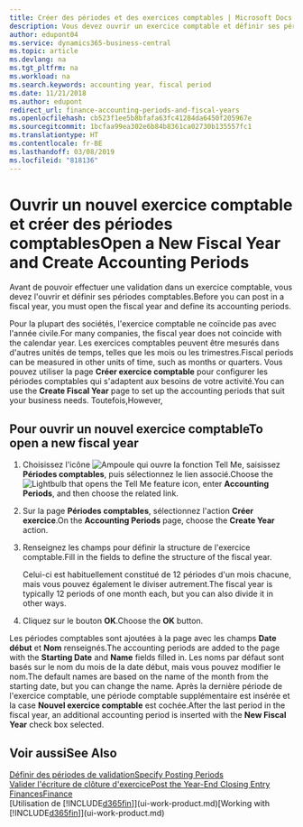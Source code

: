 ```yaml
---
title: Créer des périodes et des exercices comptables | Microsoft Docs
description: Vous devez ouvrir un exercice comptable et définir ses périodes comptables avant de pouvoir y effectuer une validation.
author: edupont04
ms.service: dynamics365-business-central
ms.topic: article
ms.devlang: na
ms.tgt_pltfrm: na
ms.workload: na
ms.search.keywords: accounting year, fiscal period
ms.date: 11/21/2018
ms.author: edupont
redirect_url: finance-accounting-periods-and-fiscal-years
ms.openlocfilehash: cb523f1ee5b8bfafa63fc41284da6450f205967e
ms.sourcegitcommit: 1bcfaa99ea302e6b84b8361ca02730b135557fc1
ms.translationtype: HT
ms.contentlocale: fr-BE
ms.lasthandoff: 03/08/2019
ms.locfileid: "818136"
---
```

# <a name="open-a-new-fiscal-year-and-create-accounting-periods"></a><span data-ttu-id="6a939-103">Ouvrir un nouvel exercice comptable et créer des périodes comptables</span><span class="sxs-lookup"><span data-stu-id="6a939-103">Open a New Fiscal Year and Create Accounting Periods</span></span>
<span data-ttu-id="6a939-104">Avant de pouvoir effectuer une validation dans un exercice comptable, vous devez l'ouvrir et définir ses périodes comptables.</span><span class="sxs-lookup"><span data-stu-id="6a939-104">Before you can post in a fiscal year, you must open the fiscal year and define its accounting periods.</span></span>  

<span data-ttu-id="6a939-105">Pour la plupart des sociétés, l'exercice comptable ne coïncide pas avec l'année civile.</span><span class="sxs-lookup"><span data-stu-id="6a939-105">For many companies, the fiscal year does not coincide with the calendar year.</span></span> <span data-ttu-id="6a939-106">Les exercices comptables peuvent être mesurés dans d'autres unités de temps, telles que les mois ou les trimestres.</span><span class="sxs-lookup"><span data-stu-id="6a939-106">Fiscal periods can be measured in other units of time, such as months or quarters.</span></span> <span data-ttu-id="6a939-107">Vous pouvez utiliser la page **Créer exercice comptable** pour configurer les périodes comptables qui s'adaptent aux besoins de votre activité.</span><span class="sxs-lookup"><span data-stu-id="6a939-107">You can use the **Create Fiscal Year** page to set up the accounting periods that suit your business needs.</span></span> <span data-ttu-id="6a939-108">Toutefois,</span><span class="sxs-lookup"><span data-stu-id="6a939-108">However,</span></span>   

## <a name="to-open-a-new-fiscal-year"></a><span data-ttu-id="6a939-109">Pour ouvrir un nouvel exercice comptable</span><span class="sxs-lookup"><span data-stu-id="6a939-109">To open a new fiscal year</span></span>
1. <span data-ttu-id="6a939-110">Choisissez l'icône ![Ampoule qui ouvre la fonction Tell Me](media/ui-search/search_small.png "Dites-moi ce que vous voulez faire"), saisissez **Périodes comptables**, puis sélectionnez le lien associé.</span><span class="sxs-lookup"><span data-stu-id="6a939-110">Choose the ![Lightbulb that opens the Tell Me feature](media/ui-search/search_small.png "Tell me what you want to do") icon, enter **Accounting Periods**, and then choose the related link.</span></span>
2. <span data-ttu-id="6a939-111">Sur la page **Périodes comptables**, sélectionnez l'action **Créer exercice**.</span><span class="sxs-lookup"><span data-stu-id="6a939-111">On the **Accounting Periods** page, choose the **Create Year** action.</span></span>
3. <span data-ttu-id="6a939-112">Renseignez les champs pour définir la structure de l'exercice comptable.</span><span class="sxs-lookup"><span data-stu-id="6a939-112">Fill in the fields to define the structure of the fiscal year.</span></span>

    <span data-ttu-id="6a939-113">Celui-ci est habituellement constitué de 12 périodes d'un mois chacune, mais vous pouvez également le diviser autrement.</span><span class="sxs-lookup"><span data-stu-id="6a939-113">The fiscal year is typically 12 periods of one month each, but you can also divide it in other ways.</span></span>
4. <span data-ttu-id="6a939-114">Cliquez sur le bouton **OK**.</span><span class="sxs-lookup"><span data-stu-id="6a939-114">Choose the **OK** button.</span></span>

<span data-ttu-id="6a939-115">Les périodes comptables sont ajoutées à la page avec les champs **Date début** et **Nom** renseignés.</span><span class="sxs-lookup"><span data-stu-id="6a939-115">The accounting periods are added to the page with the **Starting Date** and **Name** fields filled in.</span></span> <span data-ttu-id="6a939-116">Les noms par défaut sont basés sur le nom du mois de la date début, mais vous pouvez modifier le nom.</span><span class="sxs-lookup"><span data-stu-id="6a939-116">The default names are based on the name of the month from the starting date, but you can change the name.</span></span> <span data-ttu-id="6a939-117">Après la dernière période de l'exercice comptable, une période comptable supplémentaire est insérée et la case **Nouvel exercice comptable** est cochée.</span><span class="sxs-lookup"><span data-stu-id="6a939-117">After the last period in the fiscal year, an additional accounting period is inserted with the **New Fiscal Year** check box selected.</span></span>  


## <a name="see-also"></a><span data-ttu-id="6a939-118">Voir aussi</span><span class="sxs-lookup"><span data-stu-id="6a939-118">See Also</span></span>
[<span data-ttu-id="6a939-119">Définir des périodes de validation</span><span class="sxs-lookup"><span data-stu-id="6a939-119">Specify Posting Periods</span></span>](finance-how-specify-posting-periods.md)  
[<span data-ttu-id="6a939-120">Valider l'écriture de clôture d'exercice</span><span class="sxs-lookup"><span data-stu-id="6a939-120">Post the Year-End Closing Entry</span></span>](year-how-post-year-end-close-entry.md)  
[<span data-ttu-id="6a939-121">Finances</span><span class="sxs-lookup"><span data-stu-id="6a939-121">Finance</span></span>](finance.md)  
<span data-ttu-id="6a939-122">[Utilisation de [!INCLUDE[d365fin](includes/d365fin_md.md)]](ui-work-product.md)</span><span class="sxs-lookup"><span data-stu-id="6a939-122">[Working with [!INCLUDE[d365fin](includes/d365fin_md.md)]](ui-work-product.md)</span></span>
